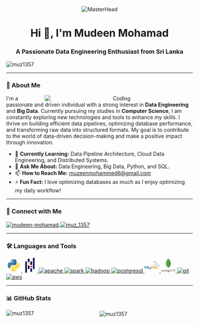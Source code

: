 <div align="center">
  <img src="https://static.digitalworlditalia.it/wp-content/uploads/2023/07/data-engineering-1048x688.png" alt="MasterHead">
</div>
<h1 align="center">Hi 👋, I'm Mudeen Mohamad</h1>
<h3 align="center">A Passionate Data Engineering Enthusiast from Sri Lanka</h3>

<p align="left"> <img src="https://komarev.com/ghpvc/?username=muz1357&label=Profile%20views&color=0e75b6&style=flat" alt="muz1357" /> </p>

---

### 🚀 About Me
<div align="center">
  <img align="right" alt="Coding" width="400" src="https://media.licdn.com/dms/image/v2/C4D12AQEeKAn9dPLbhw/article-cover_image-shrink_600_2000/article-cover_image-shrink_600_2000/0/1616667695311?e=2147483647&v=beta&t=kTwpM9lkrrnW7rxZG1tjv8zzaaCC27Kss09MVDh-49M">
</div>

I'm a passionate and driven individual with a strong interest in **Data Engineering** and **Big Data**. Currently pursuing my studies in **Computer Science**, I am constantly exploring new technologies and tools to enhance my skills. I thrive on building efficient data pipelines, optimizing database performance, and transforming raw data into structured formats. My goal is to contribute to the world of data-driven decision-making and make a positive impact through innovation.

- 🌱 **Currently Learning:** Data Pipeline Architecture, Cloud Data Engineering, and Distributed Systems.
- 💬 **Ask Me About:** Data Engineering, Big Data, Python, and SQL.
- 📫 **How to Reach Me:** [muzeenmohammed6@gmail.com](mailto:muzeenmohammed6@gmail.com)
- ⚡ **Fun Fact:** I love optimizing databases as much as I enjoy optimizing my daily workflow!

---

### 🔗 Connect with Me
<p align="left">
  <a href="https://linkedin.com/in/mudeen-mohamad" target="blank">
    <img align="center" src="https://raw.githubusercontent.com/rahuldkjain/github-profile-readme-generator/master/src/images/icons/Social/linked-in-alt.svg" alt="mudeen-mohamad" height="30" width="40" />
  </a>
  <a href="https://instagram.com/muz_1357" target="blank">
    <img align="center" src="https://raw.githubusercontent.com/rahuldkjain/github-profile-readme-generator/master/src/images/icons/Social/instagram.svg" alt="muz_1357" height="30" width="40" />
  </a>
</p>

---

### 🛠️ Languages and Tools
<p align="left">
  <a href="https://www.python.org" target="_blank" rel="noreferrer">
    <img src="https://raw.githubusercontent.com/devicons/devicon/master/icons/python/python-original.svg" alt="python" width="40" height="40" />
  </a>
  <a href="https://pandas.pydata.org/" target="_blank" rel="noreferrer">
    <img src="https://raw.githubusercontent.com/devicons/devicon/2ae2a900d2f041da66e950e4d48052658d850630/icons/pandas/pandas-original.svg" alt="pandas" width="40" height="40" />
  </a>
  <a href="https://www.apache.org/" target="_blank" rel="noreferrer">
    <img src="https://www.vectorlogo.zone/logos/apache/apache-official.svg" alt="apache" width="40" height="40" />
  </a>
  <a href="https://spark.apache.org/" target="_blank" rel="noreferrer">
    <img src="https://upload.wikimedia.org/wikipedia/commons/f/f3/Apache_Spark_logo.svg" alt="spark" width="40" height="40" />
  </a>
  <a href="https://hadoop.apache.org/" target="_blank" rel="noreferrer">
    <img src="https://upload.wikimedia.org/wikipedia/commons/0/0e/Hadoop_logo.svg" alt="hadoop" width="40" height="40" />
  </a>
  <a href="https://www.postgresql.org/" target="_blank" rel="noreferrer">
    <img src="https://www.vectorlogo.zone/logos/postgresql/postgresql-icon.svg" alt="postgresql" width="40" height="40" />
  </a>
  <a href="https://www.mysql.com/" target="_blank" rel="noreferrer">
    <img src="https://raw.githubusercontent.com/devicons/devicon/master/icons/mysql/mysql-original-wordmark.svg" alt="mysql" width="40" height="40" />
  </a>
  <a href="https://www.mongodb.com/" target="_blank" rel="noreferrer">
    <img src="https://raw.githubusercontent.com/devicons/devicon/master/icons/mongodb/mongodb-original-wordmark.svg" alt="mongodb" width="40" height="40" />
  </a>
  <a href="https://git-scm.com/" target="_blank" rel="noreferrer">
    <img src="https://www.vectorlogo.zone/logos/git-scm/git-scm-icon.svg" alt="git" width="40" height="40" />
  </a>
  <a href="https://aws.amazon.com/" target="_blank" rel="noreferrer">
    <img src="https://www.vectorlogo.zone/logos/amazon_aws/amazon_aws-icon.svg" alt="aws" width="40" height="40" />
  </a>
</p>

---

### 📊 GitHub Stats
<p align="center">
  <img align="left" src="https://github-readme-stats.vercel.app/api/top-langs?username=muz1357&show_icons=true&locale=en&layout=compact" alt="muz1357" />
  <img align="center" src="https://github-readme-stats.vercel.app/api?username=muz1357&show_icons=true&locale=en" alt="muz1357" />
</p>
